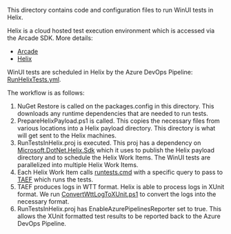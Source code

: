 This directory contains code and configuration files to run WinUI tests in Helix.

Helix is a cloud hosted test execution environment which is accessed via the Arcade SDK.
More details:
* [Arcade](https://github.com/dotnet/arcade)
* [Helix](https://github.com/dotnet/arcade/tree/master/src/Microsoft.DotNet.Helix/Sdk)

WinUI tests are scheduled in Helix by the Azure DevOps Pipeline: [RunHelixTests.yml](../RunHelixTests.yml).

The workflow is as follows:
1. NuGet Restore is called on the packages.config in this directory. This downloads any runtime dependencies that are needed to run tests.
2. PrepareHelixPayload.ps1 is called. This copies the necessary files from various locations into a Helix payload directory. This directory is what will get sent to the Helix machines.
3. RunTestsInHelix.proj is executed. This proj has a dependency on [Microsoft.DotNet.Helix.Sdk](https://github.com/dotnet/arcade/tree/master/src/Microsoft.DotNet.Helix/Sdk) which it uses to publish the Helix payload directory and to schedule the Helix Work Items. The WinUI tests are parallelized into multiple Helix Work Items.
4. Each Helix Work Item calls [runtests.cmd](runtests.cmd) with a specific query to pass to [TAEF](https://docs.microsoft.com/en-us/windows-hardware/drivers/taef/) which runs the tests.
5. TAEF produces logs in WTT format. Helix is able to process logs in XUnit format. We run [ConvertWttLogToXUnit.ps1](ConvertWttLogToXUnit.ps1) to convert the logs into the necessary format.
6. RunTestsInHelix.proj has EnableAzurePipelinesReporter set to true. This allows the XUnit formatted test results to be reported back to the Azure DevOps Pipeline.
